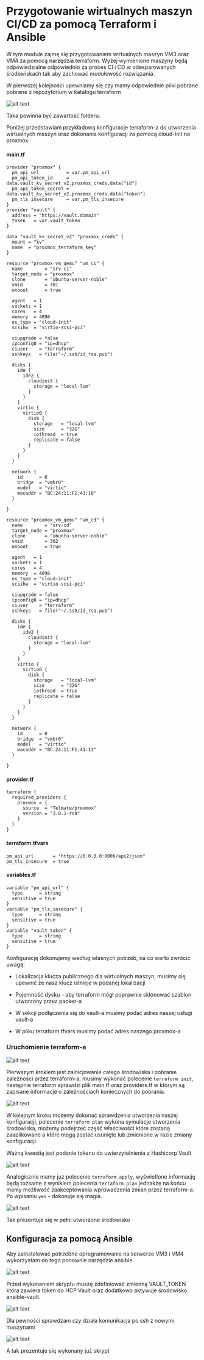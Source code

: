 # Przygotowanie wirtualnych maszyn CI/CD za pomocą Terraform i Ansible

W tym module zajmę się przygotowaniem wirtualnych maszyn VM3 oraz VM4 za pomocą narzędzia terraform. Wyżej wymienione maszyny będą odpowiedzialne odpowiednio za proces CI i CD w odesparowanych środowiskach tak aby zachować modułowość rozwiązania.

W pierwszej kolejności upewniamy się czy mamy odpowiednie pliki pobrane pobrane z repozytorium w katalogu terraform

![alt text](./images/prepare-terraform-files.png)

Taka powinna być zawartość folderu.

Poniżej przedstawiam przykładową konfiguracje terraform-a do utworzenia wirtualnych maszyn oraz dokonania konfiguracji za pomocą cloud-init na proxmox.

#### main.tf

```
provider "proxmox" {
  pm_api_url          = var.pm_api_url
  pm_api_token_id     = data.vault_kv_secret_v2.proxmox_creds.data["id"]
  pm_api_token_secret = data.vault_kv_secret_v2.proxmox_creds.data["token"]
  pm_tls_insecure     = var.pm_tls_insecure
}
provider "vault" {
  address = "https://vault.domain"
  token   = var.vault_token
}

data "vault_kv_secret_v2" "proxmox_creds" {
  mount = "kv"
  name  = "proxmox_terraform_key"
}

resource "proxmox_vm_qemu" "vm_ci" {
  name        = "srv-ci"
  target_node = "proxmox"
  clone       = "ubuntu-server-noble"
  vmid        = 301
  onboot      = true

  agent   = 1
  sockets = 1
  cores   = 4
  memory  = 4096
  os_type = "cloud-init"
  scsihw  = "virtio-scsi-pci"

  ciupgrade = false
  ipconfig0 = "ip=dhcp"
  ciuser    = "terraform"
  sshkeys   = file("~/.ssh/id_rsa.pub")

  disks {
    ide {
      ide2 {
        cloudinit {
          storage = "local-lvm"
        }
      }
    }
    virtio {
      virtio0 {
        disk {
          storage   = "local-lvm"
          size      = "32G"
          iothread  = true
          replicate = false
        }
      }
    }
  }

  network {
    id      = 0
    bridge  = "vmbr0"
    model   = "virtio"
    macaddr = "BC:24:11:F1:41:10"
  }

}

resource "proxmox_vm_qemu" "vm_cd" {
  name        = "srv-cd"
  target_node = "proxmox"
  clone       = "ubuntu-server-noble"
  vmid        = 302
  onboot      = true

  agent   = 1
  sockets = 1
  cores   = 4
  memory  = 4096
  os_type = "cloud-init"
  scsihw  = "virtio-scsi-pci"

  ciupgrade = false
  ipconfig0 = "ip=dhcp"
  ciuser    = "terraform"
  sshkeys   = file("~/.ssh/id_rsa.pub")

  disks {
    ide {
      ide2 {
        cloudinit {
          storage = "local-lvm"
        }
      }
    }
    virtio {
      virtio0 {
        disk {
          storage   = "local-lvm"
          size      = "32G"
          iothread  = true
          replicate = false
        }
      }
    }
  }

  network {
    id      = 0
    bridge  = "vmbr0"
    model   = "virtio"
    macaddr = "BC:24:11:F1:41:11"
  }

}
```

#### provider.tf

```
terraform {
  required_providers {
    proxmox = {
      source  = "Telmate/proxmox"
      version = "3.0.1-rc8"
    }
  }
}
```
#### terraform.tfvars

```
pm_api_url       = "https://0.0.0.0:8006/api2/json"
pm_tls_insecure  = true
```
#### variables.tf

```
variable "pm_api_url" {
  type      = string
  sensitive = true
}
variable "pm_tls_insecure" {
  type      = string
  sensitive = true
}
variable "vault_token" {
  type      = string
  sensitive = true
}
```

Konfigurację dokonujemy według własnych potrzeb, na co warto zwrócić uwagę:

- Lokalizacja klucza publicznego dla wirtualnych maszyn, musimy się upewnić że nasz klucz istnieje w podanej lokalizacji 

- Pojemność dysku - aby terraform mógł poprawnie sklonować szablon utworzony przez packer-a

- W sekcji podłączenia się do vault-a musimy podać adres naszej usługi vault-a

- W pliku terraform.tfvars musimy podać adres naszego proxmox-a

### Uruchomienie terraform-a

![alt text](./images/terraform-init.png)

Pierwszym krokiem jest zainicjowanie całego środowiska i pobranie zależności przez terraform-a, musimy wykonać polecenie 
`terraform init`, następnie terraform sprawdzi plik main.tf oraz providers.tf w którym są zapisane informacje o zależnościach koniecznych do pobrania.

![alt text](./images/terraform-plan.png)

W kolejnym kroku możemy dokonać sprawdzenia utworzenia naszej konfiguracji, polecenie `terraform plan` wykona symulacje utworzenia środowiska, możemy podejrzeć część właściwości które zostaną zaaplikowane a które mogą zostać usunięte lub zmienione w razie zmiany konfiguracji.

Ważną kwestią jest podanie tokenu do uwierzytelnienia z Hashicorp Vault

![alt text](./images/terraform-apply.png)

Analogicznie mamy juz polecenie `terraform apply`, wyświetlone informację będą tożsame z wynikiem polecenia `terraform plan` jednakże na końcu mamy możliwość zaakceptowania wprowadzenia zmian przez terraform-a. Po wpisaniu `yes` - dokonuje się magia.

![alt text](./images/all-mashines.png)

Tak prezentuje się w pełni utworzone środowisko

## Konfiguracja za pomocą Ansible

Aby zainstalować potrzebne oprogramowanie na serwerze VM3 i VM4 wykorzystam do tego ponownie narzędzie ansible.

![alt text](./images/export-token-ansible.png)

Przed wykonaniem skryptu muszę zdefiniować zmienną VAULT_TOKEN która zawiera token do HCP Vault oraz dodatkowo aktywuje środowisko ansible-vault.

![alt text](./images/login-to-nodes.png)

Dla pewności sprawdzam czy działa komunikacja po ssh z nowymi maszynami

![alt text](./images/ansible-success.png)

A tak prezentuje się wykonany już skrypt
